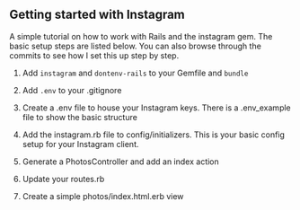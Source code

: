 ## Getting started with Instagram

A simple tutorial on how to work with Rails and the instagram gem. The basic setup steps are listed below. You can also browse through the commits to see how I set this up step by step.

1. Add `instagram` and `dontenv-rails` to your Gemfile and `bundle`

2. Add `.env` to your .gitignore

3. Create a .env file to house your Instagram keys. There is a .env_example file to show the basic structure

4. Add the instagram.rb file to config/initializers. This is your basic config setup for your Instagram client.

5. Generate a PhotosController and add an index action

6. Update your routes.rb

7. Create a simple photos/index.html.erb view
